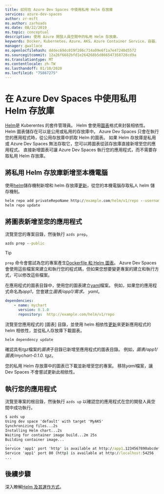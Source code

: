 ```yaml
---
title: 如何在 Azure Dev Spaces 中使用私用 Helm 存放庫
services: azure-dev-spaces
author: zr-msft
ms.author: zarhoads
ms.date: 08/22/2019
ms.topic: conceptual
description: 使用 Azure 開發人員空間中的私用 Helm 存放庫。
keywords: Docker，Kubernetes，Azure，AKS，Azure Container Service，容器，Helm
manager: gwallace
ms.openlocfilehash: dddec69dc019f286c714a09e6f1a7e47240d5572
ms.sourcegitcommit: 12a26f6682bfd1e264268b5d866547358728cd9a
ms.translationtype: MT
ms.contentlocale: zh-TW
ms.lasthandoff: 01/10/2020
ms.locfileid: "75867275"
---
```

# <a name="use-a-private-helm-repository-in-azure-dev-spaces"></a>在 Azure Dev Spaces 中使用私用 Helm 存放庫

[Helm][helm]是 Kuberentes 的套件管理員。 Helm 會使用[圖表][helm-chart]格式來封裝相依性。 Helm 圖表儲存在可以是公用或私用的存放庫中。 Azure Dev Spaces 只會在執行您的應用程式時，從公用存放庫中抓取 Helm 的圖表。 如果 Helm 存放庫是私用或 Azure Dev Spaces 無法存取它，您可以將圖表從該存放庫直接新增至您的應用程式。 直接新增圖表可讓 Azure Dev Spaces 執行您的應用程式，而不需要存取私用 Helm 存放庫。

## <a name="add-the-private-helm-repository-to-your-local-machine"></a>將私用 Helm 存放庫新增至本機電腦

使用[helm][helm-repo-add]儲存機制新增和 helm 存放庫[更新][helm-repo-update]，從您的本機電腦存取私人 helm 儲存機制。

```cmd
helm repo add privateRepoName http://example.com/helm/v1/repo --username user --password 5tr0ng_P@ssw0rd!
helm repo update
```

## <a name="add-the-chart-to-your-application"></a>將圖表新增至您的應用程式

流覽至您的專案目錄，然後執行 `azds prep`。

```cmd
azds prep --public
```

> [!TIP]
> `prep` 命令會嘗試為您的專案產生[Dockerfile 和 Helm 圖表](../how-dev-spaces-works.md#prepare-your-code)。 Azure Dev Spaces 會使用這些檔案來建立和執行您的程式碼，但如果您想要變更專案的建立和執行方式，可以修改這些檔案。

在應用程式的圖表目錄中，使用您的圖表建立[yaml][helm-requirements]檔案。 例如，如果您的應用程式命名為*app1*，您會建立*圖表/app1/需求。 yaml*。

```yaml
dependencies:
    - name: mychart
      version: 0.1.0
      repository:  http://example.com/helm/v1/repo
```

流覽至您應用程式的 [圖表] 目錄，並使用 helm 相依性[更新][helm-dependency-update]來更新應用程式的 helm 相依性，並從私人存放庫下載圖表。

```cmd
helm dependency update
```

確認具有*tgz*檔案的*圖表*子目錄已新增至應用程式的圖表目錄。 例如，*圖表/app1/圖表/mychart-0.1.0. tgz*。

您的私用 Helm 存放庫中的圖表已下載並新增至您的專案。 移除*yaml*檔案，讓 Dev Spaces 不會嘗試更新此相依性。

## <a name="run-your-application"></a>執行您的應用程式

流覽至專案的根目錄，然後執行 `azds up` 以確認您的應用程式在您的開發人員空間中成功執行。

```cmd
$ azds up
Using dev space 'default' with target 'MyAKS'
Synchronizing files...2s
Installing Helm chart...2s
Waiting for container image build...2m 25s
Building container image...
...
Service 'app1' port 'http' is available at http://app1.1234567890abcdef1234.eus.azds.io/
Service 'app1' port 80 (http) is available at http://localhost:54256
...
```

## <a name="next-steps"></a>後續步驟

深入瞭解[Helm 及其運作方式][helm]。

[helm]: https://docs.helm.sh
[helm-chart]: https://helm.sh/docs/topics/charts/
[helm-dependency-update]: https://v2.helm.sh/docs/helm/#helm-dependency-update
[helm-repo-add]: https://v2.helm.sh/docs/helm/#helm-repo-add
[helm-repo-update]: https://v2.helm.sh/docs/helm/#helm-repo-update
[helm-requirements]: https://helm.sh/docs/topics/charts/#chart-dependencies